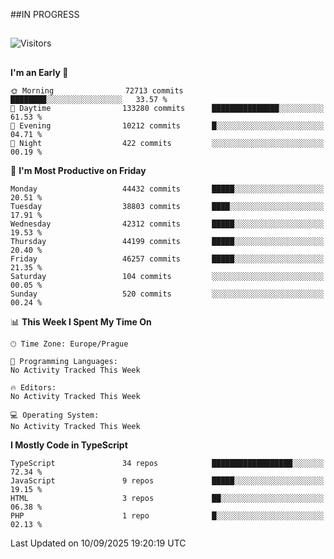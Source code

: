 ##IN PROGRESS
##
![Visitors](https://komarev.com/ghpvc/?username=petrbui&style=for-the-badge&label=Visitors+👀)



##
<!--
[![My GitHub stats](https://github-readme-stats.vercel.app/api?username=petrbui&theme=github_dark)](https://github.com/anuraghazra/github-readme-stats)

[![My wakatime stats](https://github-readme-stats.vercel.app/api/wakatime?username=petrbui&theme=github_dark)](https://github.com/anuraghazra/github-readme-stats)
-->
<!--START_SECTION:waka-->
**I'm an Early 🐤** 

```text
🌞 Morning                72713 commits       ████████░░░░░░░░░░░░░░░░░   33.57 % 
🌆 Daytime                133280 commits      ███████████████░░░░░░░░░░   61.53 % 
🌃 Evening                10212 commits       █░░░░░░░░░░░░░░░░░░░░░░░░   04.71 % 
🌙 Night                  422 commits         ░░░░░░░░░░░░░░░░░░░░░░░░░   00.19 % 
```
📅 **I'm Most Productive on Friday** 

```text
Monday                   44432 commits       █████░░░░░░░░░░░░░░░░░░░░   20.51 % 
Tuesday                  38803 commits       ████░░░░░░░░░░░░░░░░░░░░░   17.91 % 
Wednesday                42312 commits       █████░░░░░░░░░░░░░░░░░░░░   19.53 % 
Thursday                 44199 commits       █████░░░░░░░░░░░░░░░░░░░░   20.40 % 
Friday                   46257 commits       █████░░░░░░░░░░░░░░░░░░░░   21.35 % 
Saturday                 104 commits         ░░░░░░░░░░░░░░░░░░░░░░░░░   00.05 % 
Sunday                   520 commits         ░░░░░░░░░░░░░░░░░░░░░░░░░   00.24 % 
```


📊 **This Week I Spent My Time On** 

```text
🕑︎ Time Zone: Europe/Prague

💬 Programming Languages: 
No Activity Tracked This Week

🔥 Editors: 
No Activity Tracked This Week

💻 Operating System: 
No Activity Tracked This Week
```

**I Mostly Code in TypeScript** 

```text
TypeScript               34 repos            ██████████████████░░░░░░░   72.34 % 
JavaScript               9 repos             █████░░░░░░░░░░░░░░░░░░░░   19.15 % 
HTML                     3 repos             ██░░░░░░░░░░░░░░░░░░░░░░░   06.38 % 
PHP                      1 repo              █░░░░░░░░░░░░░░░░░░░░░░░░   02.13 % 
```




 Last Updated on 10/09/2025 19:20:19 UTC
<!--END_SECTION:waka-->
